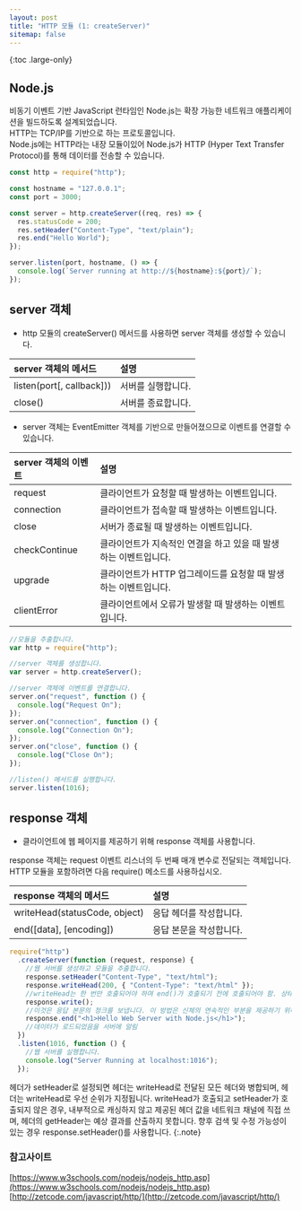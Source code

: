```yaml
---
layout: post
title: "HTTP 모듈 (1: createServer)"
sitemap: false
---
```


{:toc .large-only}

## Node.js

비동기 이벤트 기반 JavaScript 런타임인 ​​Node.js는 확장 가능한 네트워크 애플리케이션을 빌드하도록 설계되었습니다.<br/>
HTTP는 TCP/IP를 기반으로 하는 프로토콜입니다.<br/>
Node.js에는 HTTP라는 내장 모듈이있어 Node.js가 HTTP (Hyper Text Transfer Protocol)를 통해 데이터를 전송할 수 있습니다.

```js
const http = require("http");

const hostname = "127.0.0.1";
const port = 3000;

const server = http.createServer((req, res) => {
  res.statusCode = 200;
  res.setHeader("Content-Type", "text/plain");
  res.end("Hello World");
});

server.listen(port, hostname, () => {
  console.log(`Server running at http://${hostname}:${port}/`);
});
```

## server 객체

- http 모듈의 createServer() 메서드를 사용하면 server 객체를 생성할 수 있습니다.

| server 객체의 메서드      | 설명               |
| :------------------------ | :----------------- |
| listen(port[, callback])) | 서버를 실행합니다. |
| close()                   | 서버를 종료합니다. |

- server 객체는 EventEmitter 객체를 기반으로 만들어졌으므로 이벤트를 연결할 수 있습니다.

| server 객체의 이벤트 | 설명                                                             |
| :------------------- | :--------------------------------------------------------------- |
| request              | 클라이언트가 요청할 때 발생하는 이벤트입니다.                    |
| connection           | 클라이언트가 접속할 때 발생하는 이벤트입니다.                    |
| close                | 서버가 종료될 때 발생하는 이벤트입니다.                          |
| checkContinue        | 클라이언트가 지속적인 연결을 하고 있을 때 발생하는 이벤트입니다. |
| upgrade              | 클라이언트가 HTTP 업그레이드를 요청할 때 발생하는 이벤트입니다.  |
| clientError          | 클라이언트에서 오류가 발생할 때 발생하는 이벤트입니다.           |

```js
//모듈을 추출합니다.
var http = require("http");

//server 객체를 생성합니다.
var server = http.createServer();

//server 객체에 이벤트를 연결합니다.
server.on("request", function () {
  console.log("Request On");
});
server.on("connection", function () {
  console.log("Connection On");
});
server.on("close", function () {
  console.log("Close On");
});

//listen() 메서드를 실행합니다.
server.listen(1016);
```

## response 객체

- 클라이언트에 웹 페이지를 제공하기 위해 response 객체를 사용합니다.

response 객체는 request 이벤트 리스너의 두 번째 매개 변수로 전달되는 객체입니다.<br/>
HTTP 모듈을 포함하려면 다음 require() 메소드를 사용하십시오.

| response 객체의 메서드        | 설명                    |
| :---------------------------- | :---------------------- |
| writeHead(statusCode, object) | 응답 헤더를 작성합니다. |
| end([data], [encoding])       | 응답 본문을 작성합니다. |

```js
require("http")
  .createServer(function (request, response) {
    //웹 서버를 생성하고 모듈을 추출합니다.
    response.setHeader("Content-Type", "text/html");
    response.writeHead(200, { "Content-Type": "text/html" });
    //writeHead는 한 번만 호출되어야 하며 end()가 호출되기 전에 호출되어야 함. 상태 코드는 404와 같은 3자리 HTTP 상태 코드입니다.
    response.write();
    //이것은 응답 본문의 청크를 보냅니다. 이 방법은 신체의 연속적인 부분을 제공하기 위해 여러 번 호출 될 수 있습니다.
    response.end("<h1>Hello Web Server with Node.js</h1>");
    //데이터가 로드되었음을 서버에 알림
  })
  .listen(1016, function () {
    //웹 서버를 실행합니다.
    console.log("Server Running at localhost:1016");
  });
```

헤더가 setHeader로 설정되면 헤더는 writeHead로 전달된 모든 헤더와 병합되며, 헤더는 writeHead로 우선 순위가 지정됩니다.
writeHead가 호출되고 setHeader가 호출되지 않은 경우, 내부적으로 캐싱하지 않고 제공된 헤더 값을 네트워크 채널에 직접 쓰며, 헤더의 getHeader는 예상 결과를 산출하지 못합니다.
향후 검색 및 수정 가능성이 있는 경우 response.setHeader()를 사용합니다.
{:.note}

### 참고사이트

[https://www.w3schools.com/nodejs/nodejs_http.asp](https://www.w3schools.com/nodejs/nodejs_http.asp)
[http://zetcode.com/javascript/http/](http://zetcode.com/javascript/http/)
